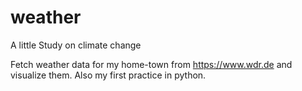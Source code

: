 # weather
A little Study on climate change

Fetch weather data for my home-town from https://www.wdr.de and visualize them.
Also my first practice in python.
